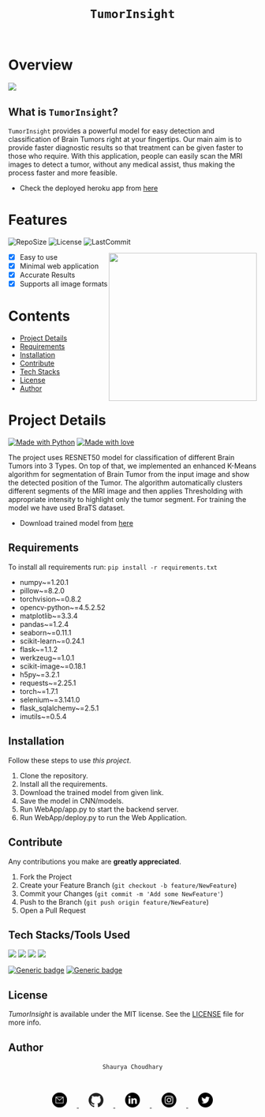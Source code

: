 <code>
  <h1 align="center">TumorInsight</h1>
</code>

# Overview

<img src="https://github.com/shaurya-src/TumorInsight/blob/main/Assets/Snap.png" align="left"> <br>

## What is `TumorInsight`?

`TumorInsight` provides a powerful model for easy detection and classification of Brain Tumors right at your fingertips.
Our main aim is to provide faster diagnostic results so that treatment can be given faster to those who require.
With this application, people can easily scan the MRI images to detect a tumor, without any medical assist, thus making the process faster and more feasible.

- Check the deployed heroku app from [here](https://tumorinsight-app.herokuapp.com/)

# Features

![RepoSize](https://img.shields.io/github/repo-size/shaurya-src/TumorInsight?logo=GitHub&style=flat-square)
![License](https://img.shields.io/github/license/shaurya-src/TumorInsight?logo=GitLab&style=flat-square)
![LastCommit](https://img.shields.io/github/last-commit/shaurya-src/TumorInsight?logo=Git&style=flat-square)

<img src="https://media.giphy.com/media/xT0Gqn9yuw8hnPGn5K/giphy.gif" align="right" width="300" height="300">

- [x] Easy to use
- [x] Minimal web application
- [x] Accurate Results
- [x] Supports all image formats

# Contents

- [Project Details](#project-info)
- [Requirements](#requirements)
- [Installation](#installation)
- [Contribute](#contri)
- [Tech Stacks](#tech)
- [License](#license)
- [Author](#author)

# <a name="project-info"> Project Details

  [![Made with Python](https://forthebadge.com/images/badges/made-with-python.svg)](https://github.com/shaurya-src/TumorInsight) [![Made with love](https://forthebadge.com/images/badges/built-with-love.svg)](https://github.com/shaurya-src)

The project uses RESNET50 model for classification of different Brain Tumors into 3 Types. On top of that, we implemented an enhanced K-Means algorithm for segmentation of Brain Tumor from the input image and show the detected position of the Tumor. The algorithm automatically clusters different segments of the MRI image and then applies Thresholding with appropriate intensity to highlight only the tumor segment. For training the model we have used BraTS dataset.

- Download trained model from [here](https://drive.google.com/file/d/1-rIrzzqpsSg80QG175hjEPv9ilnSHmqK/view?usp=sharing)

## <a name="requirements"> Requirements

To install all requirements run: `pip install -r requirements.txt`

- numpy~=1.20.1
- pillow~=8.2.0
- torchvision~=0.8.2
- opencv-python~=4.5.2.52
- matplotlib~=3.3.4
- pandas~=1.2.4
- seaborn~=0.11.1
- scikit-learn~=0.24.1
- flask~=1.1.2
- werkzeug~=1.0.1
- scikit-image~=0.18.1
- h5py~=3.2.1
- requests~=2.25.1
- torch~=1.7.1
- selenium~=3.141.0
- flask_sqlalchemy~=2.5.1
- imutils~=0.5.4

## <a name="installation"> Installation

Follow these steps to use *this project*.

1. Clone the repository.
2. Install all the requirements.
3. Download the trained model from given link.
4. Save the model in CNN/models.
5. Run WebApp/app.py to start the backend server.
6. Run WebApp/deploy.py to run the Web Application.

## <a name="contri"> Contribute

Any contributions you make are **greatly appreciated**.

1. Fork the Project
2. Create your Feature Branch (`git checkout -b feature/NewFeature`)
3. Commit your Changes (`git commit -m 'Add some NewFeature'`)
4. Push to the Branch (`git push origin feature/NewFeature`)
5. Open a Pull Request

## <a name="tech"> Tech Stacks/Tools Used

<p align="left">
  <img src="https://img.shields.io/badge/Python-3.x-success?style=flat-square&logo=Python&logoColor=white">
  <img src="https://img.shields.io/badge/Editor-VS_Code-success?style=flat-square&logo=Visual-Studio-Code&logoColor=white&color=blue">
  <img src="https://img.shields.io/badge/Windows-10-success?style=flat-square&logo=Windows&logoColor=white">

  <img src="https://img.shields.io/badge/Library-PyTorch-success?style=flat-square&logo=PyTorch&logoColor=white">

  [![Generic badge](https://img.shields.io/badge/Web-Application-teal.svg?style=for-the-badge)](https://github.com/shaurya-src) [![Generic badge](https://img.shields.io/badge/Framework-Flask-orange.svg?style=for-the-badge&logo=flask&logoColor=white)](https://github.com/shaurya-src)
  
</p>

## <a name="license"> License

*TumorInsight* is available under the MIT license. See the [LICENSE](https://github.com/shaurya-src/TumorInsight/blob/main/LICENSE) file for more info.

## <a name="author"> Author
<!---
```python
# Shaurya Choudhary
```
-->

<p align="center">
  <code> Shaurya Choudhary </code>
</p>
<!---
- [Gmail](mailto:shaurya.src@gmail.com)
- [GitHub](https://github.com/shoheiyokoyama)
- [LinkedIn](https://www.linkedin.com/in/shaurya-src/)
- [Instagram](https://www.instagram.com/shaurya_src/)
- [Twitter](https://twitter.com/shaurya_src)
-->

<br>

<p align="center">
  <a href="mailto:shaurya.src@gmail.com">
    <img src="https://github.com/shaurya-src/shaurya-src/blob/main/Assets/Logos/email.svg" width="30" height="30" hspace="20">
  </a>

  <a href="https://github.com/shaurya-src">
    <img src="https://github.com/shaurya-src/shaurya-src/blob/main/Assets/Logos/github.svg" width="30" height="30" hspace="20">
  </a>

  <a href="https://www.linkedin.com/in/shaurya-src/">
    <img src="https://github.com/shaurya-src/shaurya-src/blob/main/Assets/Logos/linkedin.svg" width="30" height="30" hspace="20">
  </a>

  <a href="https://www.instagram.com/shaurya_src/">
    <img src="https://github.com/shaurya-src/shaurya-src/blob/main/Assets/Logos/instagram.svg" width="30" height="30" hspace="20">
  </a>

  <a href="https://twitter.com/shaurya_src">
    <img src="https://github.com/shaurya-src/shaurya-src/blob/main/Assets/Logos/twitter.svg" width="30" height="30" hspace="20">
  </a>
</p>

<!--- BADGES -->

<!--- Dynamic Badges 

- Repo Size: https://img.shields.io/github/repo-size/shaurya-src/Web-Automation?logo=GitHub&style=flat-square

- Last Commit: https://img.shields.io/github/last-commit/shaurya-src/Web-Automation?logo=Git&style=flat-square

- License: https://img.shields.io/github/license/shaurya-src/Web-Automation?logo=GitLab&style=flat-square

-->

<!--- Tech Stacks

- Python3.x: https://img.shields.io/badge/Python-3.x-success?style=flat-square&logo=Python&logoColor=white 

- Jupyter Notebook: https://img.shields.io/badge/Notebook-Jupyter-success?style=flat-square&logo=Jupyter&logoColor=white 

- HTML: https://img.shields.io/badge/Language-HTML-success?style=flat-square&logo=HTML5&logoColor=white&color=purple

- CSS: https://img.shields.io/badge/Language-CSS-success?style=flat-square&logo=CSS3&logoColor=white&color=purple

- JavaScript: https://img.shields.io/badge/Language-JavaScript-success?style=flat-square&logo=JavaScript&logoColor=white&color=purple

-->

<!--- Python Libraries

- Pandas: https://img.shields.io/badge/Library-Pandas-success?style=flat-square&logo=Pandas&logoColor=white

- NumPy: https://img.shields.io/badge/Library-NumPy-success?style=flat-square&logo=NumPy&logoColor=white

- TensorFlow: https://img.shields.io/badge/Library-TensorFlow-success?style=flat-square&logo=TensorFlow&logoColor=white

- Keras: https://img.shields.io/badge/Library-Keras-success?style=flat-square&logo=Keras&logoColor=white

- Django: https://img.shields.io/badge/Library-Django-success?style=flat-square&logo=DJango&logoColor=white&color=orange

- Selenium: https://img.shields.io/badge/Library-Selemium-success?style=flat-square&logo=Sellfy&logoColor=white

- Matplotlib: https://img.shields.io/badge/Library-Matplotlib-success?style=flat-square&logo=GraphQL&logoColor=white&color=purple

-->

<!--- System

- Windows 10: https://img.shields.io/badge/Windows-10-success?style=flat-square&logo=Windows&logoColor=white

- Ubuntu: https://img.shields.io/badge/Linux-Ubuntu-success?style=flat-square&logo=Ubuntu&logoColor=white

- Kali: https://img.shields.io/badge/Linux-Kali-success?style=flat-square&logo=Arch-Linux&logoColor=white

- PyCharm: https://img.shields.io/badge/Editor-PyCharm-success?style=flat-square&logo=PyCharm&logoColor=white&color=blue

- VSC: https://img.shields.io/badge/Editor-VS_Code-success?style=flat-square&logo=Visual-Studio-Code&logoColor=white&color=blue

-->
